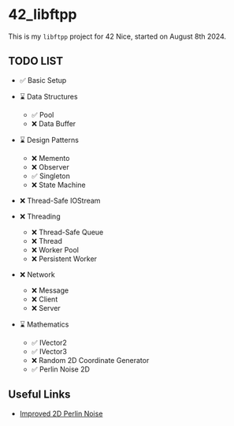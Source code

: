 # 42_libftpp

This is my `libftpp` project for 42 Nice, started on August 8th 2024.

## TODO LIST

- ✅ Basic Setup

- ⌛ Data Structures
  - ✅ Pool
  - ❌ Data Buffer

- ⌛ Design Patterns
  - ❌ Memento
  - ❌ Observer
  - ✅ Singleton
  - ❌ State Machine

- ❌ Thread-Safe IOStream

- ❌ Threading
  - ❌ Thread-Safe Queue
  - ❌ Thread
  - ❌ Worker Pool
  - ❌ Persistent Worker

- ❌ Network
  - ❌ Message
  - ❌ Client
  - ❌ Server

- ⌛ Mathematics
  - ✅ IVector2
  - ✅ IVector3
  - ❌ Random 2D Coordinate Generator
  - ✅ Perlin Noise 2D

## Useful Links

- [Improved 2D Perlin Noise](https://rtouti.github.io/graphics/perlin-noise-algorithm)